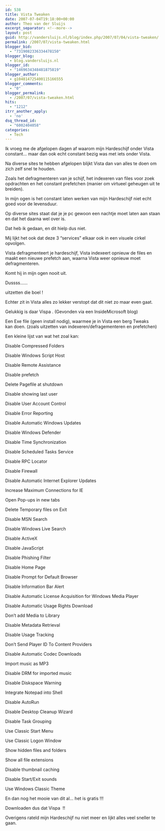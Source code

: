 ```yaml
---
id: 538
title: Vista Tweaken
date: 2007-07-04T19:18:00+00:00
author: Theo van der Sluijs
excerpt_separator: <!--more-->
layout: post
guid: http://vandersluijs.nl/blog/index.php/2007/07/04/vista-tweaken/
permalink: /2007/07/vista-tweaken.html
blogger_bid:
  - "7319082336334478150"
blogger_blog:
  - blog.vandersluijs.nl
blogger_id:
  - "1469634348481875819"
blogger_author:
  - g104814725400115166555
blogger_comments:
  - "0"
blogger_permalink:
  - /2007/07/vista-tweaken.html
hits:
  - "1212"
itrr_another_apply:
  - 'no'
dsq_thread_id:
  - "6002404058"
categories:
  - Tech
---
```

Ik vroeg me de afgelopen dagen af waarom mijn Hardeschijf onder Vista constant… maar dan ook echt constant bezig was met iets onder Vista.

Na diverse sites te hebben afgelopen blijkt Vista dan van alles te doen om zich zelf snel te houden.

Zoals het defragmenteren van je schijf, het indexeren van files voor zoek opdrachten en het constant prefetchen (manier om virtueel geheugen uit te breiden).

In mijn ogen is het constant laten werken van mijn Hardeschijf niet echt goed voor de levensduur.

Op diverse sites staat dat je je pc gewoon een nachtje moet laten aan staan en dat het daarna wel over is.

Dat heb ik gedaan, en dit hielp dus niet.

Mij lijkt het ook dat deze 3 “services” elkaar ook in een visuele cirkel opvolgen.

Vista defragmenteert je hardeschijf, Vista indexeert opnieuw de files en maakt een nieuwe prefetch aan, waarna Vista weer opnieuw moet defragmenteren.

Komt hij in mijn ogen nooit uit.

Dussss…… 

uitzetten die boel !

Echter zit in Vista alles zo lekker verstopt dat dit niet zo maar even gaat.

Gelukkig is daar Vispa . (Gevonden via een InsideMicrosoft blog)

Een Exe file (geen install nodig), waarmee je in Vista een berg Tweaks  
kan doen. (zoals uitzetten van indexeren/defragementeren en prefetchen)

Een kleine lijst van wat het zoal kan:

Disable Compressed Folders 

Disable Windows Script Host 

Disable Remote Assistance 

Disable prefetch 

Delete Pagefile at shutdown 

Disable showing last user 

Disable User Account Control 

Disable Error Reporting 

Disable Automatic Windows Updates 

Disable Windows Defender 

Disable Time Synchronization 

Disable Scheduled Tasks Service 

Disable RPC Locator 

Disable Firewall 

Disable Automatic Internet Explorer Updates 

Increase Maximum Connections for IE 

Open Pop-ups in new tabs 

Delete Temporary files on Exit 

Disable MSN Search 

Disable Windows Live Search 

Disable ActiveX 

Disable JavaScript 

Disable Phishing Filter 

Disable Home Page 

Disable Prompt for Default Browser 

Disable Information Bar Alert 

Disable Automatic License Acquisition for Windows Media Player 

Disable Automatic Usage Rights Download 

Don’t add Media to Library 

Disable Metadata Retrieval 

Disable Usage Tracking 

Don’t Send Player ID To Content Providers 

Disable Automatic Codec Downloads 

Import music as MP3 

Disable DRM for imported music 

Disable Diskspace Warning 

Integrate Notepad into Shell 

Disable AutoRun 

Disable Desktop Cleanup Wizard 

Disable Task Grouping 

Use Classic Start Menu 

Use Classic Logon Window 

Show hidden files and folders 

Show all file extensions 

Disable thumbnail caching 

Disable Start/Exit sounds 

Use Windows Classic Theme 

En dan nog het mooie van dit al… het is gratis !!!

Downloaden dus dat Vispa  !!

Overigens rateld mijn Hardeschijf nu niet meer en lijkt alles veel sneller te gaan.